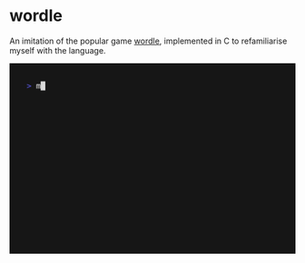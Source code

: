 # wordle

An imitation of the popular game [wordle](https://www.nytimes.com/games/wordle/index.html), implemented in C to refamiliarise myself with the language.

![](https://github.com/zaldyz/wordle/blob/master/wordle.gif)

